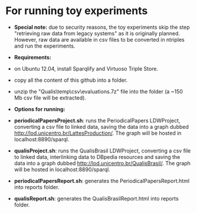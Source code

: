 For running toy experiments
====
* **Special note:** due to security reasons, the toy experiments skip the step "retrieving raw data from legacy systems" as it is originally planned. However, raw data are available in csv files to be converted in ntriples and run the experiments.

* **Requirements:**
 * on Ubuntu 12.04, install Sparqlify and Virtuoso Triple Store.
 * copy all the content of this github into a folder.
 * unzip the "Qualis\temp\csv\evaluations.7z" file into the folder (a ~150 Mb csv file will be extracted).

* **Options for running:**
 * **periodicalPapersProject.sh**: runs the PeriodicalPapers LDWProject, converting a csv file to linked data, saving the data into a graph dubbed http://lod.unicentro.br/LattesProduction/. The graph will be hosted in localhost:8890/sparql.
 * **qualisProject.sh**: runs the QualisBrasil LDWProject, converting a csv file to linked data, interlinking data to DBpedia resources and saving the data into a graph dubbed http://lod.unicentro.br/QualisBrasil/. The graph will be hosted in localhost:8890/sparql.
 * **periodicalPapersReport.sh**: generates the PeriodicalPapersReport.html into reports folder.
 * **qualisReport.sh**: generates the QualisBrasilReport.html into reports folder.
 
